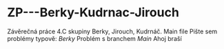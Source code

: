 # ZP---Berky-Kudrnac-Jirouch
Závěrečná práce 4.C skupiny Berky, Jirouch, Kudrnáč.
Main file
Pište sem problémy typově:
*Berky* Problém s branchem *Main*
Ahoj braší
